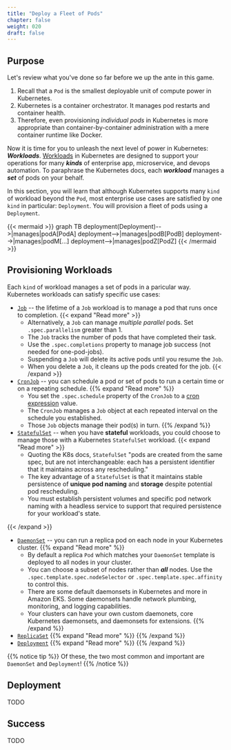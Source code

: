 ```yaml
---
title: "Deploy a Fleet of Pods"
chapter: false
weight: 020
draft: false
---
```


## Purpose

Let's review what you've done so far before we up the ante in this game.

1. Recall that a `Pod` is the smallest deployable unit of compute power in Kubernetes.
2. Kubernetes is a container orchestrator. It manages pod restarts and container health.
3. Therefore, even provisioning *individual pods* in Kubernetes is more appropriate than container-by-container administration with a mere container runtime like Docker.

Now it is time for you to unleash the next level of power in Kubernetes: ***Workloads***.
[Workloads](https://kubernetes.io/docs/concepts/workloads/) in Kubernetes are designed to support your operations for many ***kinds*** of enterprise app, microservice, and devops automation. To paraphrase the Kubernetes docs, each ***workload*** manages a ***set*** of pods on your behalf.

In this section, you will learn that although Kubernetes supports many `kind` of workload beyond the `Pod`, most enterprise use cases are satisfied by one `kind` in particular: `Deployment`. You will provision a fleet of pods using a `Deployment`.

{{< mermaid >}}
graph TB
deployment(Deployment)-->|manages|podA[PodA]
deployment-->|manages|podB[PodB]
deployment-->|manages|podM[...]
deployment-->|manages|podZ[PodZ]
{{< /mermaid >}}

## Provisioning Workloads

Each `kind` of workload manages a set of pods in a paricular way.  Kubernetes workloads can satisfy specific use cases:
- [`Job`](https://kubernetes.io/docs/concepts/workloads/controllers/job/) -- the lifetime of a `Job` workload is to manage a pod that runs once to completion. 
{{< expand "Read more" >}}
    - Alternatively, a `Job` can manage *multiple parallel* pods. Set `.spec.parallelism` greater than 1.
    - The `Job` tracks the number of pods that have completed their task.
    - Use the `.spec.completions` property to manage job success (not needed for one-pod-jobs).
    - Suspending a `Job` will delete its active pods until you resume the `Job`.
    - When you delete a `Job`, it cleans up the pods created for the job.
{{< /expand >}}
- [`CronJob`](https://kubernetes.io/docs/concepts/workloads/controllers/cron-jobs/) -- you can schedule a pod or set of pods to run a certain time or on a repeating schedule.
{{% expand "Read more" %}}
    - You set the `.spec.schedule` property of the `CronJob` to a [cron expression](https://pkg.go.dev/github.com/robfig/cron/v3#hdr-CRON_Expression_Format) value.
    - The `CronJob` manages a `Job` object at each repeated interval on the schedule you established.
    - Those `Job` objects manage their pod(s) in turn.
{{% /expand %}}
- [`StatefulSet`](https://kubernetes.io/docs/concepts/workloads/controllers/statefulset/) -- when you have **stateful** workloads, you could choose to manage those with a Kubernetes `StatefulSet` workload.
{{< expand "Read more" >}}
    <ul>
    <li>Quoting the K8s docs, <code>StatefulSet</code> "pods are created from the same spec, but are not interchangeable: each has a persistent identifier that it maintains across any rescheduling." </li>
    <li>The key advantage of a <code>StatefulSet</code> is that it maintains stable persistence of <strong>unique pod naming</strong> and <strong>storage</strong> despite potential pod rescheduling.</li>
    <li>You must establish persistent volumes and specific pod network naming with a headless service to support that required persistence for your workload's state.</li>
    </ul>
{{< /expand >}}
- [`DaemonSet`](https://kubernetes.io/docs/concepts/workloads/controllers/daemonset/) -- you can run a replica pod on each node in your Kubernetes cluster.
{{% expand "Read more" %}}
    - By default a replica `Pod` which matches your `DaemonSet` template is deployed to all nodes in your cluster.
    - You can choose a subset of nodes rather than ***all*** nodes. Use the `.spec.template.spec.nodeSelector` or `.spec.template.spec.affinity` to control this.
    - There are some default daemonsets in Kubernetes and more in Amazon EKS. Some daemonsets handle network plumbing, monitoring, and logging capabilities.
    - Your clusters can have your own custom daemonets, core Kubernetes daemonsets, and daemonsets for extensions.
{{% /expand %}}
- [`ReplicaSet`]()
{{% expand "Read more" %}}
{{% /expand %}}
- [`Deployment`]()
{{% expand "Read more" %}}
{{% /expand %}}

{{% notice tip %}}
Of these, the two most common and important are `DaemonSet` and `Deployment`!
{{% /notice %}}

## Deployment

TODO

## Success

TODO
